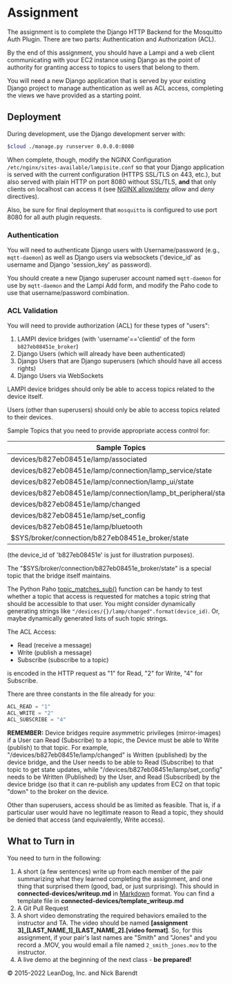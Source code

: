 # Assignment

The assignment is to complete the Django HTTP Backend for the Mosquitto Auth Plugin.  There are two parts: Authentication and Authorization (ACL).

By the end of this assignment, you should have a Lampi and a web client communicating with your EC2 instance using Django as the point of authority for granting access to topics to users that belong to them.

You will need a new Django application that is served by your existing Django project to manage authentication as well as ACL access, completing the views we have provided as a starting point.

## Deployment

During development, use the Django development server with:

```bash
$cloud ./manage.py runserver 0.0.0.0:8080
```

When complete, though, modify the NGINX Configuration ```/etc/nginx/sites-available/lampisite.conf``` so that your Django application is served with the current configuration (HTTPS SSL/TLS on 443, etc.), but also served with plain HTTP on port 8080 without SSL/TLS, **and** that only clients on localhost can access it (see [NGINX allow/deny](http://nginx.org/en/docs/http/ngx_http_access_module.html) _allow_ and _deny_ directives).

Also, be sure for final deployment that `mosquitto` is configured to use port 8080 for all auth plugin requests.

### Authentication

You will need to authenticate Django users with Username/password (e.g., `mqtt-daemon`) as well as Django users via websockets ('device_id' as username and Django 'session_key' as password).

You should create a new Django superuser account named `mqtt-daemon` for use by `mqtt-daemon` and the Lampi Add form, and modify the Paho code to use that username/password combination.

### ACL Validation

You will need to provide authorization (ACL) for these types of "users":

1. LAMPI device bridges (with 'username'=='clientid' of the form `b827eb08451e_broker`)
1. Django Users (which will already have been authenticated)
1. Django Users that are Django superusers (which should have all access rights)
1. Django Users via WebSockets

LAMPI device bridges should only be able to access topics related to the device itself.

Users (other than superusers) should only be able to access topics related to their devices.

Sample Topics that you need to provide appropriate access control for:

| Sample Topics |
|--------------|
| devices/b827eb08451e/lamp/associated |
| devices/b827eb08451e/lamp/connection/lamp_service/state |
| devices/b827eb08451e/lamp/connection/lamp_ui/state |
| devices/b827eb08451e/lamp/connection/lamp\_bt\_peripheral/state |
| devices/b827eb08451e/lamp/changed |
| devices/b827eb08451e/lamp/set_config |
| devices/b827eb08451e/lamp/bluetooth |
| $SYS/broker/connection/b827eb08451e_broker/state |

(the device_id of 'b827eb08451e' is just for illustration purposes).

The "$SYS/broker/connection/b827eb08451e_broker/state" is a special topic that the bridge itself maintains.

The Python Paho [topic\_matches\_sub()](http://www.eclipse.org/paho/clients/python/docs/#global-helper-functions) function can be handy to test whether a topic that access is requested for matches a topic string that should be accessible to that user.  You might consider dynamically generating strings like `"/devices/{}/lamp/changed".format(device_id)`.  Or, maybe dynamically generated lists of such topic strings.

The ACL Access:

* Read (receive a message)
* Write (publish a message)
* Subscribe (subscribe to a topic)

is encoded in the HTTP request as  "1" for Read, "2" for Write, "4" for Subscribe.  

There are three constants in the file already for you:

```python
ACL_READ = "1"  
ACL_WRITE = "2"  
ACL_SUBSCRIBE = "4"
```

**REMEMBER:** Device bridges require asymmetric privileges (mirror-images) if a User can Read (Subscribe) to a topic, the Device must be able to Write (publish) to that topic.  For example, "/devices/b827eb08451e/lamp/changed" is Written (published) by the device bridge, and the User needs to be able to Read (Subscribe) to that topic to get state updates, while "/devices/b827eb08451e/lamp/set_config" needs to be Written (Published) by the User, and Read (Subscribed) by the device bridge (so that it can re-publish any updates from EC2 on that topic "down" to the broker on the device.

Other than superusers, access should be as limited as feasible.  That is, if a particular user would have no legitimate reason to Read a topic, they should be denied that access (and equivalently, Write access). 

## What to Turn in

You need to turn in the following:

1. A short (a few sentences) write up from each member of the pair summarizing what they learned completing the assignment, and one thing that surprised them (good, bad, or just surprising).  This should in **connected-devices/writeup.md** in [Markdown](https://daringfireball.net/projects/markdown/) format.  You can find a template file in **connected-devices/template\_writeup.md**
2. A Git Pull Request
3. A short video demonstrating the required behaviors emailed to the instructor and TA.  The video should be named **[assignment 3]_[LAST_NAME_1]\_[LAST_NAME_2].[video format]**.  So, for this assignment, if your pair's last names are "Smith" and "Jones" and you record a .MOV, you would email a file named ```2_smith_jones.mov``` to the instructor.
4. A live demo at the beginning of the next class - **be prepared!**

&copy; 2015-2022 LeanDog, Inc. and Nick Barendt
